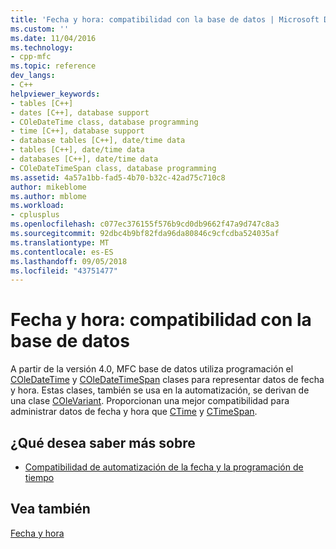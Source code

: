 ```yaml
---
title: 'Fecha y hora: compatibilidad con la base de datos | Microsoft Docs'
ms.custom: ''
ms.date: 11/04/2016
ms.technology:
- cpp-mfc
ms.topic: reference
dev_langs:
- C++
helpviewer_keywords:
- tables [C++]
- dates [C++], database support
- COleDateTime class, database programming
- time [C++], database support
- database tables [C++], date/time data
- tables [C++], date/time data
- databases [C++], date/time data
- COleDateTimeSpan class, database programming
ms.assetid: 4a57a1bb-fad5-4b70-b32c-42ad75c710c8
author: mikeblome
ms.author: mblome
ms.workload:
- cplusplus
ms.openlocfilehash: c077ec376155f576b9cd0db9662f47a9d747c8a3
ms.sourcegitcommit: 92dbc4b9bf82fda96da80846c9cfcdba524035af
ms.translationtype: MT
ms.contentlocale: es-ES
ms.lasthandoff: 09/05/2018
ms.locfileid: "43751477"
---
```

# <a name="date-and-time-database-support"></a>Fecha y hora: compatibilidad con la base de datos

A partir de la versión 4.0, MFC base de datos utiliza programación el [COleDateTime](../atl-mfc-shared/reference/coledatetime-class.md) y [COleDateTimeSpan](../atl-mfc-shared/reference/coledatetimespan-class.md) clases para representar datos de fecha y hora. Estas clases, también se usa en la automatización, se derivan de una clase [COleVariant](../mfc/reference/colevariant-class.md). Proporcionan una mejor compatibilidad para administrar datos de fecha y hora que [CTime](../atl-mfc-shared/reference/ctime-class.md) y [CTimeSpan](../atl-mfc-shared/reference/ctimespan-class.md).

## <a name="what-do-you-want-to-know-more-about"></a>¿Qué desea saber más sobre

- [Compatibilidad de automatización de la fecha y la programación de tiempo](../atl-mfc-shared/date-and-time-automation-support.md)

## <a name="see-also"></a>Vea también

[Fecha y hora](../atl-mfc-shared/date-and-time.md)

